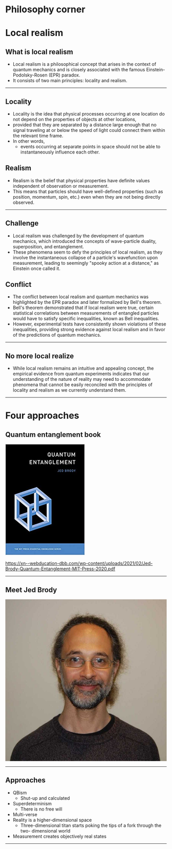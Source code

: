 # Philosophy corner

# Local realism

## What is local realism

* Local realism is a philosophical concept that arises in the context of quantum mechanics and is closely associated with the famous Einstein-Podolsky-Rosen (EPR) paradox. 
* It consists of two main principles: locality and realism.


---

## Locality
* Locality is the idea that physical processes occurring at one location do not depend on the properties of objects at other locations, 
* provided that they are separated by a distance large enough that no signal traveling at or below the speed of light could connect them within the relevant time frame. 
* In other words, 
  * events occurring at separate points in space should not be able to instantaneously influence each other.

## Realism

* Realism is the belief that physical properties have definite values independent of observation or measurement. 
* This means that particles should have well-defined properties (such as position, momentum, spin, etc.) even when they are not being directly observed.

---


## Challenge

* Local realism was challenged by the development of quantum mechanics, which introduced the concepts of wave-particle duality, superposition, and entanglement. 
* These phenomena seem to defy the principles of local realism, as they involve the instantaneous collapse of a particle's wavefunction upon measurement, leading to seemingly "spooky action at a distance," as Einstein once called it.

## Conflict

* The conflict between local realism and quantum mechanics was highlighted by the EPR paradox and later formalized by Bell's theorem. 
* Bell's theorem demonstrated that if local realism were true, certain statistical correlations between measurements of entangled particles would have to satisfy specific inequalities, known as Bell inequalities. 
* However, experimental tests have consistently shown violations of these inequalities, providing strong evidence against local realism and in favor of the predictions of quantum mechanics.

---

## No more local realize

* While local realism remains an intuitive and appealing concept, the empirical evidence from quantum experiments indicates that our understanding of the nature of reality may need to accommodate phenomena that cannot be easily reconciled with the principles of locality and realism as we currently understand them.

---

# Four approaches

## Quantum entanglement book

![](../images/20-jedbrodybook.jpg)

https://xn--webducation-dbb.com/wp-content/uploads/2021/02/Jed-Brody-Quantum-Entanglement-MIT-Press-2020.pdf

---

## Meet Jed Brody

![](../images/21-brody.jpg)

---

## Approaches

* QBism
  * Shut-up and calculated
* Superdeterminism
  * There is no free will
* Multi-verse
* Reality is a higher-dimensional space
  * Three-dimensional titan starts poking the tips of a fork through the two- dimensional world
* Measurement creates objectively real states

---

